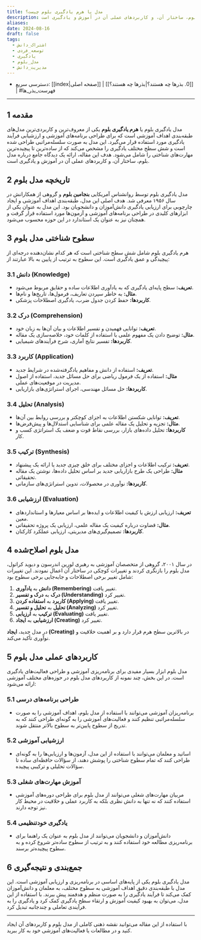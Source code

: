 ```yaml
---
title: مدل یا هرم یادگیری بلوم چیست؟
description: مدل یادگیری بلوم یا هرم یادگیری بلوم یکی از معروف‌ترین و کاربردی‌ترین مدل‌های طبقه‌بندی اهداف آموزشی است که برای طراحی برنامه‌های آموزشی و ارزشیابی فرآیند یادگیری مورد استفاده قرار می‌گیرد. این مدل به صورت سلسله‌مراتبی طراحی شده است و شش سطح مختلف یادگیری را مشخص می‌کند که از ساده‌ترین تا پیچیده‌ترین مهارت‌های شناختی را شامل می‌شود. هدف این مقاله، ارائه یک دیدگاه جامع درباره مدل بلوم، ساختار آن، و کاربردهای عملی آن در آموزش و یادگیری است.
aliases: 
date: 2024-08-16
draft: false
tags:
  - اشتراک_دانش
  - توسعه_فردی
  - یادگیری
  - مدل_بلوم
  - مدیریت_دانش
---
```

- دسترسی سریع: [[index|صفحه اصلی]] | [[0. بذرها چه هستند؟|بذرها چه هستند؟]] | #فهرست_بذر_ها 
---
## 1 مقدمه
مدل یادگیری بلوم یا **هرم یادگیری بلوم** یکی از معروف‌ترین و کاربردی‌ترین مدل‌های طبقه‌بندی اهداف آموزشی است که برای طراحی برنامه‌های آموزشی و ارزشیابی فرآیند یادگیری مورد استفاده قرار می‌گیرد. این مدل به صورت سلسله‌مراتبی طراحی شده است و شش سطح مختلف یادگیری را مشخص می‌کند که از ساده‌ترین تا پیچیده‌ترین مهارت‌های شناختی را شامل می‌شود. هدف این مقاله، ارائه یک دیدگاه جامع درباره مدل بلوم، ساختار آن، و کاربردهای عملی آن در آموزش و یادگیری است.

## 2 تاریخچه مدل بلوم
مدل یادگیری بلوم توسط روانشناس آمریکایی **بنجامین بلوم** و گروهی از همکارانش در سال ۱۹۵۶ معرفی شد. هدف اصلی این مدل، طبقه‌بندی اهداف آموزشی و ایجاد چارچوبی برای ارزیابی یادگیری دانش‌آموزان و دانشجویان بود. این مدل به عنوان یکی از ابزارهای کلیدی در طراحی برنامه‌های آموزشی و آزمون‌ها مورد استفاده قرار گرفت و همچنان نیز به عنوان یک استاندارد در این حوزه محسوب می‌شود.

## 3 سطوح شناختی مدل بلوم

هرم یادگیری بلوم شامل شش سطح شناختی است که هر کدام نشان‌دهنده درجه‌ای از پیچیدگی و عمق یادگیری است. این سطوح به ترتیب از پایین به بالا عبارتند از:

### 3.1 **دانش (Knowledge)**
   - **تعریف:** سطح پایه‌ای یادگیری که به یادآوری اطلاعات ساده و حقایق مربوط می‌شود.
   - **مثال:** به خاطر سپردن تعاریف، فرمول‌ها، تاریخ‌ها و نام‌ها.
   - **کاربردها:** حفظ کردن جدول ضرب، یادگیری اصطلاحات پزشکی.

### 3.2 **درک (Comprehension)**
   - **تعریف:** توانایی فهمیدن و تفسیر اطلاعات و بیان آن‌ها به زبان خود.
   - **مثال:** توضیح دادن یک مفهوم علمی با استفاده از کلمات خود، خلاصه‌سازی یک مقاله.
   - **کاربردها:** تفسیر نتایج آماری، شرح فرآیندهای شیمیایی.

### 3.3 **کاربرد (Application)**
   - **تعریف:** استفاده از دانش و مفاهیم یادگرفته‌شده در شرایط جدید.
   - **مثال:** استفاده از یک فرمول ریاضی برای حل مسائل جدید، استفاده از اصول مدیریت در موقعیت‌های عملی.
   - **کاربردها:** حل مسائل مهندسی، اجرای استراتژی‌های بازاریابی.

### 3.4 **تحلیل (Analysis)**
   - **تعریف:** توانایی شکستن اطلاعات به اجزای کوچکتر و بررسی روابط بین آن‌ها.
   - **مثال:** تجزیه و تحلیل یک مقاله علمی برای شناسایی استدلال‌ها و پیش‌فرض‌ها.
   - **کاربردها:** تحلیل داده‌های بازار، بررسی نقاط قوت و ضعف یک استراتژی کسب و کار.

### 3.5 **ترکیب (Synthesis)**
   - **تعریف:** ترکیب اطلاعات و اجزای مختلف برای خلق چیزی جدید یا ارائه یک پیشنهاد.
   - **مثال:** طراحی یک طرح بازاریابی جدید بر اساس تحلیل داده‌ها، نوشتن یک مقاله تحقیقاتی.
   - **کاربردها:** نوآوری در محصولات، تدوین استراتژی‌های سازمانی.

### 3.6 **ارزشیابی (Evaluation)**
   - **تعریف:** ارزیابی ارزش یا کیفیت اطلاعات و ایده‌ها بر اساس معیارها و استانداردهای معین.
   - **مثال:** قضاوت درباره کیفیت یک مقاله علمی، ارزیابی یک پروژه تحقیقاتی.
   - **کاربردها:** تصمیم‌گیری‌های مدیریتی، ارزیابی عملکرد کارکنان.

## 4 مدل بلوم اصلاح‌شده

در سال ۲۰۰۱، گروهی از متخصصان آموزشی به رهبری لورین اندرسون و دیوید کراتول، مدل بلوم را بازنگری کردند و تغییرات کوچکی در ساختار آن اعمال نمودند. این تغییرات شامل تغییر برخی اصطلاحات و جابه‌جایی برخی سطوح بود:

1. **دانش** به **یادآوری (Remembering)** تغییر یافت.
2. **درک** به **درک و تفسیر (Understanding)** تغییر کرد.
3. **کاربرد** به **استفاده کردن (Applying)** تغییر یافت.
4. **تحلیل** به **تحلیل و تفسیر (Analyzing)** تغییر کرد.
5. **ترکیب** به **ارزیابی (Evaluating)** تغییر یافت.
6. **ارزشیابی** به **ایجاد (Creating)** تغییر کرد.

در مدل جدید، **ایجاد (Creating)** در بالاترین سطح هرم قرار دارد و بر اهمیت خلاقیت و نوآوری تأکید می‌کند.

## 5 کاربردهای عملی مدل بلوم

مدل بلوم ابزار بسیار مفیدی برای برنامه‌ریزی آموزشی و طراحی فعالیت‌های یادگیری است. در این بخش، چند نمونه از کاربردهای مدل بلوم در حوزه‌های مختلف آموزشی ارائه می‌شود:

### 5.1 **طراحی برنامه‌های درسی**
   - برنامه‌ریزان آموزشی می‌توانند با استفاده از مدل بلوم، اهداف آموزشی را به صورت سلسله‌مراتبی تنظیم کنند و فعالیت‌های آموزشی را به گونه‌ای طراحی کنند که به تدریج از سطوح پایین‌تر به سطوح بالاتر منتقل شوند.

### 5.2 **ارزشیابی آموزشی**
   - اساتید و معلمان می‌توانند با استفاده از این مدل، آزمون‌ها و ارزیابی‌ها را به گونه‌ای طراحی کنند که تمام سطوح شناختی را پوشش دهند، از سؤالات حافظه‌ای ساده تا سؤالات تحلیلی و ترکیبی پیچیده.

### 5.3 **آموزش مهارت‌های شغلی**
   - مربیان مهارت‌های شغلی می‌توانند از مدل بلوم برای طراحی دوره‌های آموزشی استفاده کنند که نه تنها به دانش نظری بلکه به کاربرد عملی و خلاقیت در محیط کار نیز توجه دارند.

### 5.4 **یادگیری خودتنظیمی**
   - دانش‌آموزان و دانشجویان می‌توانند از مدل بلوم به عنوان یک راهنما برای برنامه‌ریزی مطالعه خود استفاده کنند و به ترتیب از سطوح ساده‌تر شروع کرده و به سطوح پیچیده‌تر برسند.

## 6 جمع‌بندی و نتیجه‌گیری

مدل یادگیری بلوم یکی از پایه‌های اساسی در برنامه‌ریزی و ارزیابی آموزشی است. این مدل با طبقه‌بندی دقیق اهداف آموزشی به سطوح مختلف، به معلمان و دانش‌آموزان کمک می‌کند تا فرآیند یادگیری را به صورت منظم و هدفمند پیش ببرند. با استفاده از این مدل، می‌توان به بهبود کیفیت آموزش و ارتقاء سطح یادگیری کمک کرد و یادگیری را به فرآیندی تعاملی و چندجانبه تبدیل کرد.

---
با استفاده از این مقاله می‌توانید نقشه ذهنی کاملی از مدل بلوم و کاربردهای آن ایجاد کنید و در مطالعات یا فعالیت‌های آموزشی خود به کار ببرید.
